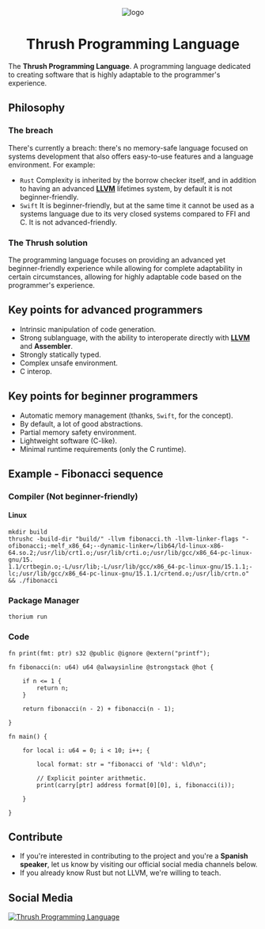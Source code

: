 <p align="center">
  <img src= "https://github.com/thrushlang/thrushc/blob/master/assets/thrushlang-v1.5.png" alt= "logo" style= "width: 2hv; height: 2hv;"> </img>
</p>

<h1 align="center">Thrush Programming Language</h1>

The **Thrush Programming Language**. A programming language dedicated to creating software that is highly adaptable to the programmer's experience.

## Philosophy

### The breach

There's currently a breach: there's no memory-safe language focused on systems development that also offers easy-to-use features and a language environment. 
For example:

- ``Rust`` Complexity is inherited by the borrow checker itself, and in addition to having an advanced **[LLVM](https://llvm.org/)** lifetimes system, by default it is not beginner-friendly.
- ``Swift`` It is beginner-friendly, but at the same time it cannot be used as a systems language due to its very closed systems compared to FFI and C. It is not advanced-friendly.

### The Thrush solution 

The programming language focuses on providing an advanced yet beginner-friendly experience while allowing for complete adaptability in certain circumstances, allowing for highly adaptable code based on the programmer's experience.

## Key points for advanced programmers

- Intrinsic manipulation of code generation.
- Strong sublanguage, with the ability to interoperate directly with **[LLVM](https://llvm.org/)** and **Assembler**.
- Strongly statically typed.
- Complex unsafe environment.
- C interop.

## Key points for beginner programmers

- Automatic memory management (thanks, ``Swift``, for the concept).
- By default, a lot of good abstractions.
- Partial memory safety environment.
- Lightweight software (C-like).
- Minimal runtime requirements (only the C runtime).

## Example - Fibonacci sequence 

### Compiler (Not beginner-friendly)

#### Linux

```console
mkdir build
thrushc -build-dir "build/" -llvm fibonacci.th -llvm-linker-flags "-ofibonacci;-melf_x86_64;--dynamic-linker=/lib64/ld-linux-x86-64.so.2;/usr/lib/crt1.o;/usr/lib/crti.o;/usr/lib/gcc/x86_64-pc-linux-gnu/15.
1.1/crtbegin.o;-L/usr/lib;-L/usr/lib/gcc/x86_64-pc-linux-gnu/15.1.1;-lc;/usr/lib/gcc/x86_64-pc-linux-gnu/15.1.1/crtend.o;/usr/lib/crtn.o" && ./fibonacci
```

### Package Manager

```console
thorium run
```

### Code

```
fn print(fmt: ptr) s32 @public @ignore @extern("printf");

fn fibonacci(n: u64) u64 @alwaysinline @strongstack @hot {

    if n <= 1 {
        return n;
    }

    return fibonacci(n - 2) + fibonacci(n - 1);

}

fn main() { 

    for local i: u64 = 0; i < 10; i++; {

        local format: str = "fibonacci of '%ld': %ld\n";

        // Explicit pointer arithmetic.
        print(carry[ptr] address format[0][0], i, fibonacci(i));

    }

}
```

## Contribute

- If you're interested in contributing to the project and you're a **Spanish speaker**, let us know by visiting our official social media channels below.
- If you already know Rust but not LLVM, we're willing to teach.

## Social Media

[![Thrush Programming Language](https://invite.casperiv.dev?inviteCode=DJaVs4kM9U)](https://discord.gg/DJaVs4kM9U)
